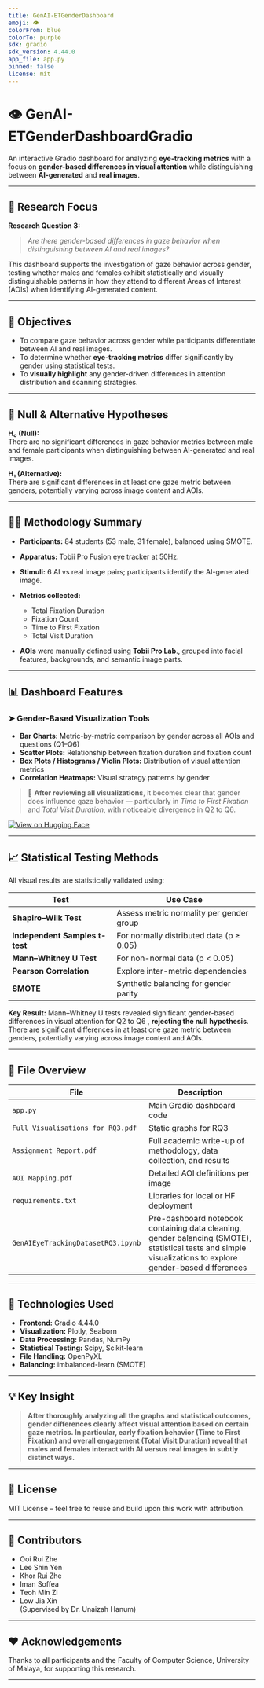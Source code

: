 ```yaml
---
title: GenAI-ETGenderDashboard
emoji: 👁️
colorFrom: blue
colorTo: purple
sdk: gradio
sdk_version: 4.44.0
app_file: app.py
pinned: false
license: mit
---
```


# 👁️ GenAI-ETGenderDashboardGradio

An interactive Gradio dashboard for analyzing **eye-tracking metrics** with a focus on **gender-based differences in visual attention** while distinguishing between **AI-generated** and **real images**.

---

## 📌 Research Focus

**Research Question 3:**
> *Are there gender-based differences in gaze behavior when distinguishing between AI and real images?*

This dashboard supports the investigation of gaze behavior across gender, testing whether males and females exhibit statistically and visually distinguishable patterns in how they attend to different Areas of Interest (AOIs) when identifying AI-generated content.

---

## 🎯 Objectives

- To compare gaze behavior across gender while participants differentiate between AI and real images.
- To determine whether **eye-tracking metrics** differ significantly by gender using statistical tests.
- To **visually highlight** any gender-driven differences in attention distribution and scanning strategies.

---

## 🧪 Null & Alternative Hypotheses

**H₀ (Null):**  
There are no significant differences in gaze behavior metrics between male and female participants when distinguishing between AI-generated and real images.

**H₁ (Alternative):**  
There are significant differences in at least one gaze metric between genders, potentially varying across image content and AOIs.

---

## 👨‍🔬 Methodology Summary

- **Participants:** 84 students (53 male, 31 female), balanced using SMOTE.
- **Apparatus:** Tobii Pro Fusion eye tracker at 50Hz.
- **Stimuli:** 6 AI vs real image pairs; participants identify the AI-generated image.
- **Metrics collected:**
  - Total Fixation Duration
  - Fixation Count
  - Time to First Fixation
  - Total Visit Duration

- **AOIs** were manually defined using **Tobii Pro Lab**., grouped into facial features, backgrounds, and semantic image parts.  

---

## 📊 Dashboard Features

### ➤ Gender-Based Visualization Tools

- **Bar Charts:** Metric-by-metric comparison by gender across all AOIs and questions (Q1–Q6)
- **Scatter Plots:** Relationship between fixation duration and fixation count
- **Box Plots / Histograms / Violin Plots:** Distribution of visual attention metrics
- **Correlation Heatmaps:** Visual strategy patterns by gender

> 🧠 **After reviewing all visualizations**, it becomes clear that gender does influence gaze behavior — particularly in *Time to First Fixation* and *Total Visit Duration*, with noticeable divergence in Q2 to Q6.

[![View on Hugging Face](https://img.shields.io/badge/View%20on-HuggingFace-blueviolet?logo=huggingface&logoColor=white)](https://huggingface.co/spaces/RextonRZ/GenAI-ETGenderDashboard)

---

## 📈 Statistical Testing Methods

All visual results are statistically validated using:

| Test | Use Case |
|------|----------|
| **Shapiro–Wilk Test** | Assess metric normality per gender group |
| **Independent Samples t-test** | For normally distributed data (p ≥ 0.05) |
| **Mann–Whitney U Test** | For non-normal data (p < 0.05) |
| **Pearson Correlation** | Explore inter-metric dependencies |
| **SMOTE** | Synthetic balancing for gender parity |

**Key Result:** Mann–Whitney U tests revealed significant gender-based differences in visual attention for Q2 to Q6 , **rejecting the null hypothesis**. There are significant differences in at least one gaze metric between genders, potentially varying across image content and AOIs.

---

## 📂 File Overview

| File | Description |
|------|-------------|
| `app.py` | Main Gradio dashboard code |
| `Full Visualisations for RQ3.pdf` | Static graphs for RQ3 |
| `Assignment Report.pdf` | Full academic write-up of methodology, data collection, and results |
| `AOI Mapping.pdf` | Detailed AOI definitions per image |
| `requirements.txt` | Libraries for local or HF deployment |
| `GenAIEyeTrackingDatasetRQ3.ipynb` | Pre-dashboard notebook containing data cleaning, gender balancing (SMOTE), statistical tests and simple visualizations to explore gender-based differences |

---

## 🚀 Technologies Used

- **Frontend:** Gradio 4.44.0
- **Visualization:** Plotly, Seaborn
- **Data Processing:** Pandas, NumPy
- **Statistical Testing:** Scipy, Scikit-learn
- **File Handling:** OpenPyXL
- **Balancing:** imbalanced-learn (SMOTE)

---

## 💡 Key Insight

> **After thoroughly analyzing all the graphs and statistical outcomes, gender differences clearly affect visual attention based on certain gaze metrics. In particular, early fixation behavior (Time to First Fixation) and overall engagement (Total Visit Duration) reveal that males and females interact with AI versus real images in subtly distinct ways.**

---

## 📜 License

MIT License – feel free to reuse and build upon this work with attribution.

---
## 👥 Contributors

- Ooi Rui Zhe   
- Lee Shin Yen  
- Khor Rui Zhe  
- Iman Soffea  
- Teoh Min Zi  
- Low Jia Xin  
(Supervised by Dr. Unaizah Hanum)

---

## ❤️ Acknowledgements

Thanks to all participants and the Faculty of Computer Science, University of Malaya, for supporting this research.

---
